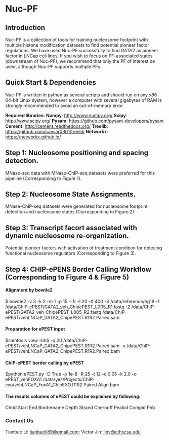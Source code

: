 # Nuc-PF
## Introduction

Nuc-PF is a collection of tools for training nucleosome footprint with multiple histone modification datasets to find potential pioneer factor regulations. We have used Nuc-PF successfully to find GATA2 as pioneer factor in LNCap cell lines. If you wish to focus on PF-associated states (downstream of Nuc-PF), we recommend that only the PF of interest be used, although Nuc-PF supports multiple PFs.

## Quick Start & Dependencies

Nuc-PF is written in python as several scripts and should run on any x86 64-bit Linux system, however a computer with several gigabytes of RAM is strongly recommended to avoid an out-of-memory error.

**Required libraries:**
**Numpy**: http://www.numpy.org/
**Scipy**: http://www.scipy.org/
**Pysam**: https://github.com/pysam-developers/pysam
**Cement**: http://cement.readthedocs.org/
**Treelib**: https://github.com/caesar0301/treelib
**Networkx**: https://networkx.github.io/

## Step 1: Nucleosome positioning and spacing detection.
MNase-seq data with MNase-ChIP-seq datasets were preferred for this pipeline (Corresponding to Figure 1).


## Step 2: Nucleosome State Assignments.
MNase-ChIP-seq datasets were generated for nucleosome footprint detection and nucleosome states (Corresponding to Figure 2).

## Step 3: Transcript facort associated with dynamic nucleosome re-organization.
Potential pioneer factors with activation of treatment condition for detecing functional nucleosome regulators (Corresponding to Figure 3).



##  Step 4: CHIP-ePENS Border Calling Workflow (Corresponding to Figure 4 & Figure 5)
#### Alignment by bowtie2
$ bowtie2 -v 3 -k 2 -m 1 -p 15 --fr -I 20 -X 400 -S /data/reference/hg19 -1 /data/ChIP-ePEST/GATA2_veh_ChipePEST_L005_R1.fastq -2 /data/ChIP-ePEST/GATA2_veh_ChipePEST_L005_R2.fastq /data/ChIP-ePEST/vehLNCaP_GATA2_ChipePEST.R1R2.Paired.sam

#### Preparation for ePEST input
$samtools view -bhS -q 30 /data/ChIP-ePEST/vehLNCaP_GATA2_ChipePEST.R1R2.Paired.sam -o /data/ChIP-ePEST/vehLNCaP_GATA2_ChipePEST.R1R2.Paired.bam 

#### ChIP-ePEST border calling by ePEST
$python ePEST.py  -D True -p 1e-8 -R 25  -t 12 -c 0.05 -k 2.0 -o ePEST_vehFOXA1 /data/yez/Projects/ChIP-exo/vehLNCaP_FoxA1_ChipEXO.R1R2.Paired.Align.bam

#### The results columns of ePEST could be explained by following:
Chrid 	Start 	End	Bordername 	Depth	Strand	Chernoff	Peakid	Compid	Pnb





### Contact Us
Tianbao Li: tianbaoli89@gmail.com; Victor Jin: jinv@uthscsa.edu
